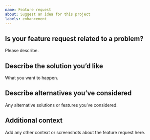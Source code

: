 ```yaml
---
name: Feature request
about: Suggest an idea for this project
labels: enhancement
---
```


## Is your feature request related to a problem?

Please describe.

## Describe the solution you’d like

What you want to happen.

## Describe alternatives you’ve considered

Any alternative solutions or features you’ve considered.

## Additional context

Add any other context or screenshots about the feature request here.
